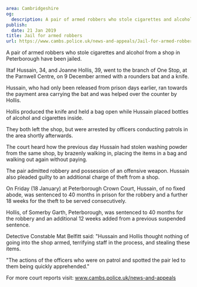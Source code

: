 ```yaml
area: Cambridgeshire
og:
  description: A pair of armed robbers who stole cigarettes and alcohol from a shop in Peterborough have been jailed.
publish:
  date: 21 Jan 2019
title: Jail for armed robbers
url: https://www.cambs.police.uk/news-and-appeals/Jail-for-armed-robbers-21012019
```

A pair of armed robbers who stole cigarettes and alcohol from a shop in Peterborough have been jailed.

Iltaf Hussain, 34, and Joanne Hollis, 39, went to the branch of One Stop, at the Parnwell Centre, on 9 December armed with a rounders bat and a knife.

Hussain, who had only been released from prison days earlier, ran towards the payment area carrying the bat and was helped over the counter by Hollis.

Hollis produced the knife and held a bag open while Hussain placed bottles of alcohol and cigarettes inside.

They both left the shop, but were arrested by officers conducting patrols in the area shortly afterwards.

The court heard how the previous day Hussain had stolen washing powder from the same shop, by brazenly walking in, placing the items in a bag and walking out again without paying.

The pair admitted robbery and possession of an offensive weapon. Hussain also pleaded guilty to an additional charge of theft from a shop.

On Friday (18 January) at Peterborough Crown Court, Hussain, of no fixed abode, was sentenced to 40 months in prison for the robbery and a further 18 weeks for the theft to be served consecutively.

Hollis, of Somerby Garth, Peterborough, was sentenced to 40 months for the robbery and an additional 12 weeks added from a previous suspended sentence.

Detective Constable Mat Belfitt said: "Hussain and Hollis thought nothing of going into the shop armed, terrifying staff in the process, and stealing these items.

"The actions of the officers who were on patrol and spotted the pair led to them being quickly apprehended."

For more court reports visit: www.cambs.police.uk/news-and-appeals
